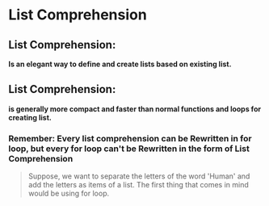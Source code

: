 # List Comprehension

## List Comprehension:
**Is an elegant way to define and create lists based on existing list.**

## List Comprehension:
**is generally more compact and faster than normal functions and loops for creating list.**

### Remember: **Every list comprehension can be Rewritten in for loop, but  every for loop can't be Rewritten in the form of List Comprehension**

> Suppose, we want to separate the letters of the word 'Human' and add the letters as items of a list. The first thing that comes in mind would be using for loop.

